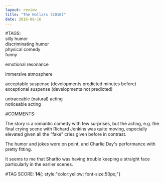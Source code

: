 ```yaml
---  
layout: review  
title: "The Hollars (2016)"  
date: 2016-08-16  
---  
```

  
#TAGS:  
silly humor  
discriminating humor  
physical comedy  
funny  
  
emotional resonance  
  
immersive atmosphere  
  
acceptable suspense (developments predicted minutes before)  
exceptional suspense (developments not predicted)  
  
untraceable (natural) acting  
noticeable acting  
  
#COMMENTS:  
  
The story is a romantic comedy with few surprises, but the acting, e.g. the final crying scene with Richard Jenkins was quite moving, especially elevated given all the "fake" cries given before in contrast.  
  
The humor and jokes were on point, and Charlie Day's performance with pretty fitting.  
  
It seems to me that Sharlto was having trouble keeping a straight face particularly in the earlier scenes.  
  
  
  
  
  
#TAG SCORE: **14**{: style:"color:yellow; font-size:50px;"}  

